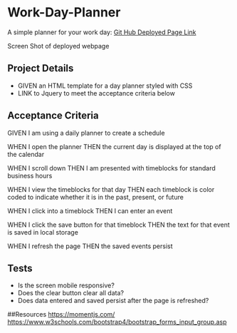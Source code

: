 # Work-Day-Planner
A simple planner for your work day: 
[Git Hub Deployed Page Link](https://jessicablank.github.io/Work-Day-Planner/)

Screen Shot of deployed webpage


## Project Details
* GIVEN an HTML template for a day planner styled with CSS
* LINK to Jquery to meet the acceptance criteria below

## Acceptance Criteria
GIVEN I am using a daily planner to create a schedule

WHEN I open the planner
THEN the current day is displayed at the top of the calendar

WHEN I scroll down
THEN I am presented with timeblocks for standard business hours

WHEN I view the timeblocks for that day
THEN each timeblock is color coded to indicate whether it is in the past, present, or future

WHEN I click into a timeblock
THEN I can enter an event

WHEN I click the save button for that timeblock
THEN the text for that event is saved in local storage

WHEN I refresh the page
THEN the saved events persist

## Tests
* Is the screen mobile responsive?
* Does the clear button clear all data?
* Does data entered and saved persist after the page is refreshed?


##Resources
https://momentjs.com/
https://www.w3schools.com/bootstrap4/bootstrap_forms_input_group.asp




